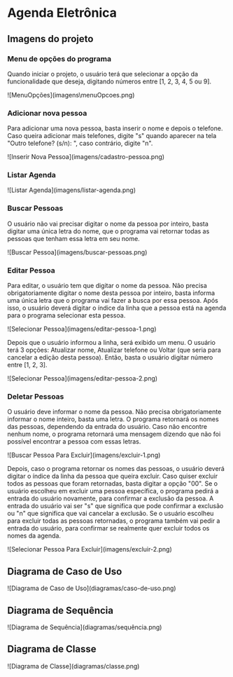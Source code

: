 # Agenda Eletrônica
<h2>Imagens do projeto</h2>

<h3>Menu de opções do programa</h3>
<p>Quando iniciar o projeto, o usuário terá que selecionar a opção da funcionalidade que deseja, digitando
números  entre [1, 2, 3, 4, 5 ou 9].</p>
![MenuOpções](imagens\menuOpcoes.png)

<h3>Adicionar nova pessoa</h3>
<p>Para adicionar uma nova pessoa, basta inserir o nome e depois o telefone. Caso queira adicionar mais 
telefones, digite "s" quando aparecer na tela "Outro telefone? (s/n): ", caso contrário, digite "n".</p>
![Inserir Nova Pessoa](imagens/cadastro-pessoa.png)

<h3>Listar Agenda</h3>
![Listar Agenda](imagens/listar-agenda.png)

<h3>Buscar Pessoas</h3>
<p>O usuário não vai precisar digitar o nome da pessoa por inteiro, basta  digitar uma única letra do nome, que o programa vai retornar todas as pessoas que tenham essa letra em seu nome.</p>
![Buscar Pessoa](imagens/buscar-pessoas.png)

<h3>Editar Pessoa</h3>
<p>Para editar, o usuário tem que digitar o nome da pessoa. Não precisa obrigatoriamente digitar o nome desta pessoa por inteiro, basta informa uma única letra que o programa vai fazer a busca por essa pessoa. 
Após isso, o usuário deverá digitar o índice da linha que a pessoa está na agenda para o programa selecionar
esta pessoa.</p>
![Selecionar Pessoa](imagens/editar-pessoa-1.png)

<p>Depois que o usuário informou a linha, será exibido um menu. O usuário terá 3 opções: Atualizar nome, 
Atualizar telefone ou Voltar (que seria para cancelar a edição desta pessoa). Então, basta o usuário digitar
número entre [1, 2, 3].</p>
![Selecionar Pessoa](imagens/editar-pessoa-2.png)

<h3>Deletar Pessoas</h3>
<p>O usuário deve informar o nome da pessoa. Não precisa obrigatoriamente informar o nome inteiro, basta
uma letra. O programa retornará os nomes das pessoas, dependendo da entrada do usuário. Caso não encontre
nenhum nome, o programa retornará uma mensagem dizendo que não foi possível encontrar a pessoa com
essas letras.</p>
![Buscar Pessoa Para Excluir](imagens/excluir-1.png)

<p>Depois, caso o programa retornar os nomes das pessoas, o usuário deverá digitar o índice da linha da pessoa que queira excluir.
Caso quiser excluir todos as pessoas que foram retornadas, basta digitar a opção "00". Se o usuário escolheu em excluir uma pessoa
específica, o programa pedirá a entrada do usuário novamente, para confirmar a exclusão da pessoa. A entrada do usuário vai ser "s"
que significa que pode confirmar a exclusão ou "n" que significa que vai cancelar a exclusão. Se o usuário escolheu para excluir todas
as pessoas retornadas, o programa também vai pedir a entrada do usuário, para confirmar se realmente quer excluir todos os nomes da
agenda.</p>
![Selecionar Pessoa Para Excluir](imagens/excluir-2.png)

<h2>Diagrama de Caso de Uso</h2>
![Diagrama de Caso de Uso](diagramas/caso-de-uso.png)

<h2>Diagrama de Sequência</h2>
![Diagrama de Sequência](diagramas/sequência.png)

<h2>Diagrama de Classe</h2>
![Diagrama de Classe](diagramas/classe.png)



